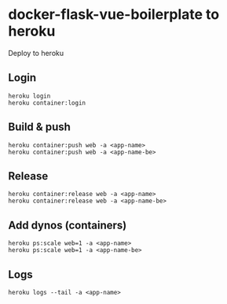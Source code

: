 # docker-flask-vue-boilerplate to heroku
Deploy to heroku

## Login

```
heroku login
heroku container:login
```

## Build & push

```
heroku container:push web -a <app-name>
heroku container:push web -a <app-name-be>
```

## Release

```
heroku container:release web -a <app-name>
heroku container:release web -a <app-name-be>
```

## Add dynos (containers)

```
heroku ps:scale web=1 -a <app-name>
heroku ps:scale web=1 -a <app-name-be>
```

## Logs

```
heroku logs --tail -a <app-name>
```